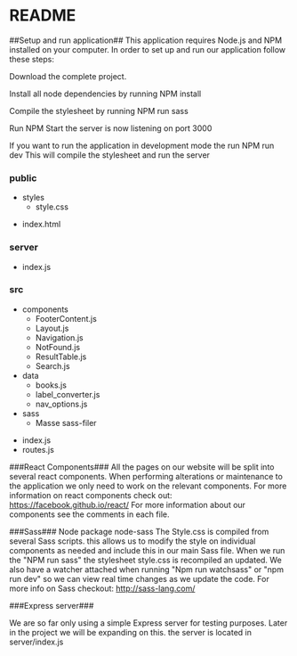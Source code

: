 # README #
##Setup and run application##
This application requires Node.js and NPM installed on your computer.
In order to set up and run our application follow these steps:

 Download the complete project.

 Install all node dependencies by running NPM install

 Compile the stylesheet by running NPM run sass

 Run NPM Start the server is now listening on port 3000

 If you want to run the application in development mode the run NPM run dev This will compile the  stylesheet and run the server



### public ###

+ styles
    * style.css
* index.html

### server ###

* index.js

### src ###

+ components
    * FooterContent.js
    * Layout.js
    * Navigation.js
    * NotFound.js
    * ResultTable.js
    * Search.js
+ data
    * books.js
    * label_converter.js
    * nav_options.js
+ sass
    * Masse sass-filer
* index.js
* routes.js

###React Components###
All the pages on our website will be split into several react components.
When performing alterations or maintenance to the application we only need to work on the relevant components.
For more information on react components check out: https://facebook.github.io/react/
For more information about our components see the comments in each file.


###Sass###
Node package node-sass
The Style.css is compiled from several Sass scripts. this allows us to modify the style on individual components as needed and include this in our main Sass file.
When we run the "NPM run sass" the stylesheet style.css is recompiled an updated. We also have a watcher attached when running "Npm run watchsass" or "npm run dev" so we can view real time changes as we update the code.
For more info on Sass checkout: http://sass-lang.com/

###Express server###

We are so far only using a simple Express server for testing purposes. Later in the project we will be expanding on this.
the server is located in server/index.js